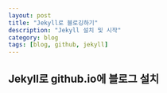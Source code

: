 ```yaml
---
layout: post
title: "Jekyll로 블로깅하기"
description: "Jekyll 설치 및 시작"
category: blog
tags: [blog, github, jekyll]
---
```


<!-- <div id="toc"><p class="toc_title">목차</p></div> -->

## Jekyll로 github.io에 블로그 설치

